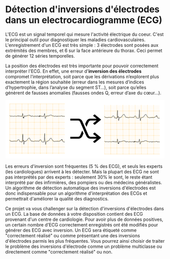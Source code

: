 # Détection d'inversions d'électrodes dans un electrocardiogramme (ECG)

L'ECG est un signal temporel qui mesure l'activité électrique du coeur. C'est le principal outil pour diagnostiquer les maladies cardiovasculaires. L'enregistrement d'un ECG est très simple : 3 électrodes sont posées aux extrémités des membres, et 6 sur la face antérieure du thorax. Ceci permet de générer 12 séries temporelles.

La position des électrodes est très importante pour pouvoir correctement interpréter l'ECG. En effet, une erreur d'**inversion des électrodes** compromet l’interprétation, soit parce que les dérivations n’explorent plus exactement la région souhaitée (erreur dans les mesures d’indices d’hypertrophie, dans l’analyse du segment ST…), soit parce qu’elles génèrent de fausses anomalies (fausses ondes Q, erreur d’axe du cœur…).

![alt text](switch.png "Inversion d'électrodes")

Les erreurs d'inversion sont fréquentes (5 % des ECG), et seuls les experts (les cardiologues) arrivent à les détecter. Mais la plupart des ECG ne sont pas interprétés par des experts : seulement 30% le sont, le reste étant interprété par des infirmières, des pompiers ou des médecins généralistes. Un algorithme de détection automatique des inversions d'électrodes est donc indispensable pour un algorithme d'interprétation des ECGs et permettrait d'améliorer la qualité des diagnostics.

Ce projet va vous challenger sur la détection d'inversions d'électrodes dans un ECG. La base de données à votre disposition contient des ECG provenant d'un centre de cardiologie. Pour avoir plus de données positives, un certain nombre d'ECG correctement enregistrés ont été modifiés pour générer des ECG avec inversion. Un ECG sera étiqueté comme "correctement réalisé" ou comme présentant une des inversions d'électrodes parmis les plus fréquentes. Vous pourrez ainsi choisir de traiter le problème des inversions d'électrode comme un problème multiclasse ou directement comme "correctement réalisé" ou non.
